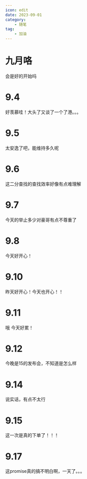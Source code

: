 ```yaml
---
icon: edit
date: 2023-09-01
category:
    - 随笔
tag:
    - 加油
---
```


# 九月咯

会是好的开始吗

# 9.4
好羡慕哇！大头了又谈了一个了港。。。

# 9.5
太安逸了吧，能维持多久呢

# 9.6
这二分查找的查找效率好像有点难理解

# 9.7
今天的举止多少对豪哥有点不尊重了

# 9.8
今天好开心！

# 9.10
昨天好开心！今天也开心！！

# 9.11
哦 今天好累！

# 9.12
今晚是15的发布会，不知道是怎么样

# 9.14
说实话，有点不太行

# 9.15
这一次是真的下单了！！！

# 9.17
这promise真的搞不明白啊，一天了。。。